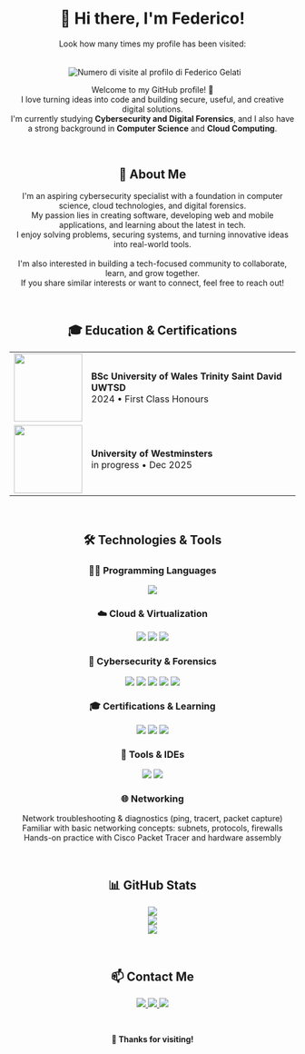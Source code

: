 <h1 align="center">👋 Hi there, I'm Federico!</h1>

<div align="center">
  Look how many times my profile has been visited:
  <br/>
  
  <br/>   <img src="https://profile-counter.glitch.me/federico-gelati/count.svg" alt="Numero di visite al profilo di Federico Gelati" style="vertical-align: middle;" />
</div>


<p align="center">
Welcome to my GitHub profile! 🚀 <br>
I love turning ideas into code and building secure, useful, and creative digital solutions. <br>
I'm currently studying <strong>Cybersecurity and Digital Forensics</strong>, and I also have a strong background in <strong>Computer Science</strong> and <strong>Cloud Computing</strong>.
</p>

<br>

<h2 align="center">🧠 About Me</h2>

<p align="center">
I'm an aspiring cybersecurity specialist with a foundation in computer science, cloud technologies, and digital forensics. <br>
My passion lies in creating software, developing web and mobile applications, and learning about the latest in tech. <br>
I enjoy solving problems, securing systems, and turning innovative ideas into real-world tools. <br><br>
I'm also interested in building a tech-focused community to collaborate, learn, and grow together. <br>
If you share similar interests or want to connect, feel free to reach out!
</p>

<br>

<h2 align="center">🎓 Education & Certifications</h2>

<table align="center">
  <tr>
    <td><img src="https://tukuz.com/wp-content/uploads/2021/06/university-of-wales-trinity-saint-david-logo-vector.png" width="120" /></td>
    <td><strong>BSc University of Wales Trinity Saint David  UWTSD</strong><br> 2024 • First Class Honours</td>
  </tr>
  <tr>
    <td><img src="https://encrypted-tbn0.gstatic.com/images?q=tbn:ANd9GcRA7LD_OHHwaVS_jNLo3DNSdyboio5zY2kkSQ&s" width="120" /></td>
    <td><strong> University of Westminsters </strong><br> in progress • Dec 2025 </td>
  </tr>
</table>


<br>

<h2 align="center">🛠️ Technologies & Tools</h2>

<h3 align="center">👨‍💻 Programming Languages</h3>
<p align="center">
  <img src="https://img.shields.io/badge/Python-3776AB?style=for-the-badge&logo=python&logoColor=white" />
</p>

<h3 align="center">☁️ Cloud & Virtualization</h3>
<p align="center">
  <img src="https://img.shields.io/badge/Azure-0078D4?style=for-the-badge&logo=microsoft-azure&logoColor=white" />
  <img src="https://img.shields.io/badge/Linux-FCC624?style=for-the-badge&logo=linux&logoColor=black" />
  <img src="https://img.shields.io/badge/Windows-0078D6?style=for-the-badge&logo=windows&logoColor=white" />
</p>

<h3 align="center">🔐 Cybersecurity & Forensics</h3>
<p align="center">
  <img src="https://img.shields.io/badge/Wireshark-1679A7?style=for-the-badge&logo=wireshark&logoColor=white" />
  <img src="https://img.shields.io/badge/Burp%20Suite-FF6600?style=for-the-badge&logo=burpsuite&logoColor=white" />
  <img src="https://img.shields.io/badge/Nmap-214478?style=for-the-badge&logo=nmap&logoColor=white" />
  <img src="https://img.shields.io/badge/TryHackMe-212C42?style=for-the-badge&logo=tryhackme&logoColor=red" />
  <img src="https://img.shields.io/badge/Metasploit-2A2A2A?style=for-the-badge&logo=metasploit&logoColor=white" />
</p>

<h3 align="center">🎓 Certifications & Learning</h3>
<p align="center">
  <img src="https://img.shields.io/badge/Studying-CompTIA%20Security+-red?style=for-the-badge&logo=compTIA&logoColor=white" />
  <img src="https://img.shields.io/badge/Studying-ISC2%20Certified%20in%20Cybersecurity-blue?style=for-the-badge&logo=isc2&logoColor=white" />
  <img src="https://img.shields.io/badge/Knowledge-CompTIA%20A%2B-orange?style=for-the-badge&logo=compTIA&logoColor=white" />
</p>

<h3 align="center">🧰 Tools & IDEs</h3>
<p align="center">
  <img src="https://img.shields.io/badge/VS%20Code-007ACC?style=for-the-badge&logo=visual-studio-code&logoColor=white" />
  <img src="https://img.shields.io/badge/Git-F05032?style=for-the-badge&logo=git&logoColor=white" />
</p>

<h3 align="center">🌐 Networking</h3>
<p align="center">
  Network troubleshooting & diagnostics (ping, tracert, packet capture)<br>
  Familiar with basic networking concepts: subnets, protocols, firewalls<br>
  Hands-on practice with Cisco Packet Tracer and hardware assembly
</p>

<br>

<h2 align="center">📊 GitHub Stats</h2>

<p align="center">
  <img src="https://github-readme-stats.vercel.app/api?username=Federico-Gelati&show_icons=true&theme=radical" />
  <br>
  <img src="https://github-readme-streak-stats.herokuapp.com/?user=Federico-Gelati&theme=radical" />
  <br>
  <img src="https://github-readme-stats.vercel.app/api/top-langs/?username=Federico-Gelati&layout=compact&theme=radical" />
</p>


<br>

<h2 align="center">📫 Contact Me</h2>

<p align="center">
  <a href="mailto:federico.gelati@icloud.com">
    <img src="https://img.shields.io/badge/Email-D14836?style=for-the-badge&logo=gmail&logoColor=white" />
  </a>
  <a href="https://www.linkedin.com/in/federico-gelati-bb56a0252">
    <img src="https://img.shields.io/badge/LinkedIn-0077B5?style=for-the-badge&logo=linkedin&logoColor=white" />
  </a>
  <a href="https://github.com/Federico-Gelati">
    <img src="https://img.shields.io/badge/GitHub-100000?style=for-the-badge&logo=github&logoColor=white" />
  </a>
</p>

<br>

<p align="center"><strong>🙏 Thanks for visiting!</strong></p>

